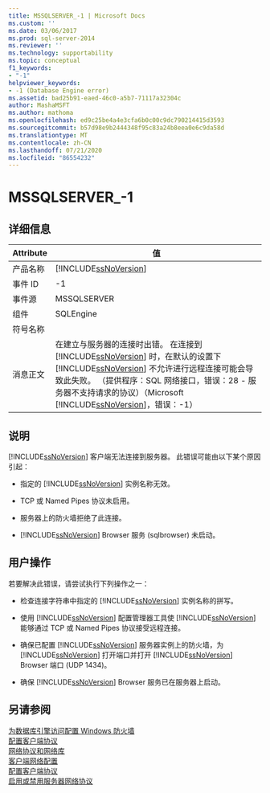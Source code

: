 ```yaml
---
title: MSSQLSERVER_-1 | Microsoft Docs
ms.custom: ''
ms.date: 03/06/2017
ms.prod: sql-server-2014
ms.reviewer: ''
ms.technology: supportability
ms.topic: conceptual
f1_keywords:
- "-1"
helpviewer_keywords:
- -1 (Database Engine error)
ms.assetid: bad25b91-eaed-46c0-a5b7-71117a32304c
author: MashaMSFT
ms.author: mathoma
ms.openlocfilehash: ed9c25be4a4e3cfa6b0c00c9dc790214415d3593
ms.sourcegitcommit: b57d98e9b2444348f95c83a24b8eea0e6c9da58d
ms.translationtype: MT
ms.contentlocale: zh-CN
ms.lasthandoff: 07/21/2020
ms.locfileid: "86554232"
---
```

# <a name="mssqlserver_-1"></a>MSSQLSERVER_-1
    
## <a name="details"></a>详细信息  
  
|Attribute|值|  
|-|-|  
|产品名称|[!INCLUDE[ssNoVersion](../../includes/ssnoversion-md.md)]|  
|事件 ID|-1|  
|事件源|MSSQLSERVER|  
|组件|SQLEngine|  
|符号名称||  
|消息正文|在建立与服务器的连接时出错。  在连接到 [!INCLUDE[ssNoVersion](../../includes/ssnoversion-md.md)] 时，在默认的设置下 [!INCLUDE[ssNoVersion](../../includes/ssnoversion-md.md)] 不允许进行远程连接可能会导致此失败。 （提供程序：SQL 网络接口，错误：28 - 服务器不支持请求的协议）（Microsoft [!INCLUDE[ssNoVersion](../../includes/ssnoversion-md.md)]，错误：-1）|  
  
## <a name="explanation"></a>说明  
 [!INCLUDE[ssNoVersion](../../includes/ssnoversion-md.md)] 客户端无法连接到服务器。 此错误可能由以下某个原因引起：  
  
-   指定的 [!INCLUDE[ssNoVersion](../../includes/ssnoversion-md.md)] 实例名称无效。  
  
-   TCP 或 Named Pipes 协议未启用。  
  
-   服务器上的防火墙拒绝了此连接。  
  
-   [!INCLUDE[ssNoVersion](../../includes/ssnoversion-md.md)] Browser 服务 (sqlbrowser) 未启动。  
  
## <a name="user-action"></a>用户操作  
 若要解决此错误，请尝试执行下列操作之一：  
  
-   检查连接字符串中指定的 [!INCLUDE[ssNoVersion](../../includes/ssnoversion-md.md)] 实例名称的拼写。  
  
-   使用 [!INCLUDE[ssNoVersion](../../includes/ssnoversion-md.md)] 配置管理器工具使 [!INCLUDE[ssNoVersion](../../includes/ssnoversion-md.md)] 能够通过 TCP 或 Named Pipes 协议接受远程连接。  
  
-   确保已配置 [!INCLUDE[ssNoVersion](../../includes/ssnoversion-md.md)] 服务器实例上的防火墙，为 [!INCLUDE[ssNoVersion](../../includes/ssnoversion-md.md)] 打开端口并打开 [!INCLUDE[ssNoVersion](../../includes/ssnoversion-md.md)] Browser 端口 (UDP 1434)。  
  
-   确保 [!INCLUDE[ssNoVersion](../../includes/ssnoversion-md.md)] Browser 服务已在服务器上启动。  
  
## <a name="see-also"></a>另请参阅  
 [为数据库引擎访问配置 Windows 防火墙](../../database-engine/configure-windows/configure-a-windows-firewall-for-database-engine-access.md)   
 [配置客户端协议](../../database-engine/configure-windows/configure-client-protocols.md)   
 [网络协议和网络库](../../sql-server/install/network-protocols-and-network-libraries.md)   
 [客户端网络配置](../../database-engine/configure-windows/client-network-configuration.md)   
 [配置客户端协议](../../database-engine/configure-windows/configure-client-protocols.md)   
 [启用或禁用服务器网络协议](../../database-engine/configure-windows/enable-or-disable-a-server-network-protocol.md)  
  
  
